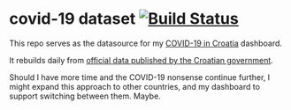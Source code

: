 # covid-19 dataset [![Build Status](https://travis-ci.com/allixsenos/covid-19.svg?branch=master)](https://travis-ci.com/allixsenos/covid-19)

This repo serves as the datasource for my [COVID-19 in Croatia](https://bit.ly/luka-covid19-dash) dashboard.

It rebuilds daily from [official data published by the Croatian government](https://www.koronavirus.hr/podaci/otvoreni-strojno-citljivi-podaci/526).

Should I have more time and the COVID-19 nonsense continue further, I might expand this approach to other countries, and my dashboard to support switching between them. Maybe.
